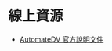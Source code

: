 # 線上資源

- [AutomateDV 官方說明文件](https://automate-dv.readthedocs.io/en/latest/macros/#platform-support)